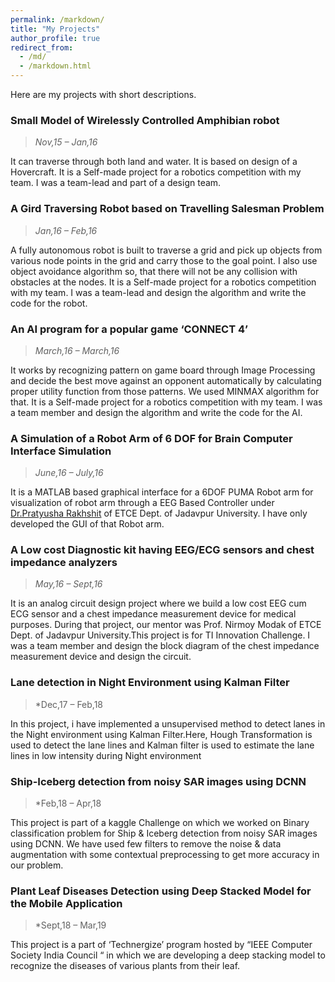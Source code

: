 ```yaml
---
permalink: /markdown/
title: "My Projects"
author_profile: true
redirect_from: 
  - /md/
  - /markdown.html
---
```

Here are my projects with short descriptions.

### Small Model of Wirelessly Controlled Amphibian robot
> *Nov,15 – Jan,16*

It can traverse through both land and water. It is based on design of a Hovercraft. It is a Self-made project for a robotics competition with my team. I was a team-lead and part of a design team.

### A Gird Traversing Robot based on Travelling Salesman Problem
> *Jan,16 – Feb,16*

A fully autonomous robot is built to traverse a grid and pick up objects from various node points in the grid and carry those to the goal point. I also use object avoidance algorithm so, that there will not be any collision with obstacles at the nodes. It is a Self-made project for a robotics competition with my team. I was a team-lead and design the algorithm and write the code for the robot.

### An AI program for a popular game ‘CONNECT 4’
> *March,16 – March,16*

It works by recognizing pattern on game board through Image Processing and decide the best move against an opponent automatically by calculating proper utility function from those patterns. We used MINMAX algorithm for that. It is a Self-made project for a robotics competition with my team. I was a team member and design the algorithm and write the code for the AI.

### A Simulation of a Robot Arm of 6 DOF for Brain Computer Interface Simulation
> *June,16 – July,16*

It is a MATLAB based graphical interface for a 6DOF PUMA Robot arm for visualization of robot arm through a EEG Based Controller under [Dr.Pratyusha Rakhshit](https://scholar.google.co.in/citations?user=00rPoQEAAAAJ&hl=en)  of ETCE Dept. of Jadavpur University. I have only developed the GUI of that Robot arm.

### A Low cost Diagnostic kit having EEG/ECG sensors and chest impedance analyzers
> *May,16 – Sept,16*

It is an analog circuit design project where we build a low cost EEG cum ECG sensor and a chest impedance measurement device for medical purposes. During that project, our mentor was  Prof. Nirmoy Modak of ETCE Dept. of Jadavpur University.This project is for TI Innovation Challenge. I was a team member and design the block diagram of the chest impedance measurement device and design the circuit.

### Lane detection in Night Environment using Kalman Filter 
> *Dec,17 – Feb,18

In this project, i have implemented a unsupervised method to detect lanes in the Night environment using Kalman
Filter.Here, Hough Transformation is used to detect the lane lines and Kalman filter is used to estimate the lane
lines in low intensity during Night environment

### Ship-Iceberg detection from noisy SAR images using DCNN 
> *Feb,18 – Apr,18

This project is part of a kaggle Challenge on which we worked on Binary classification problem for Ship & Iceberg
detection from noisy SAR images using DCNN. We have used few filters to remove the noise & data augmentation
with some contextual preprocessing to get more accuracy in our problem.

### Plant Leaf Diseases Detection using Deep Stacked Model for the Mobile Application 
> *Sept,18 – Mar,19 

This project is a part of ‘Technergize’ program hosted by “IEEE Computer Society India Council “ in which we are
developing a deep stacking model to recognize the diseases of various plants from their leaf.




